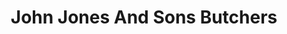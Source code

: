 ---
title: "John Jones And Sons Butchers"
url: /ruthin/john-jones-and-sons-butchers/
shop: butcher
---